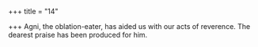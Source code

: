 +++
title = "14"

+++
Agni, the oblation-eater, has aided us with our acts of reverence. The dearest praise has been produced for him. 